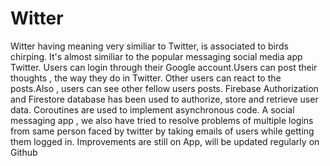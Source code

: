 # Witter 
Witter having meaning very similiar to Twitter, is associated to birds chirping. It's almost similiar to the popular messaging social media app Twitter. Users can login through their Google account.Users can post their thoughts , the way they do in Twitter. Other users can react to the posts.Also , users can see other fellow users posts.
Firebase Authorization and Firestore database has been used to authorize, store and retrieve user data. Coroutines are used to implement asynchronous code.
A social messaging app , we also have tried to resolve problems of multiple logins from same person faced by twitter by taking emails of users while getting them logged in.
Improvements are still on App, will be updated regularly on Github 
